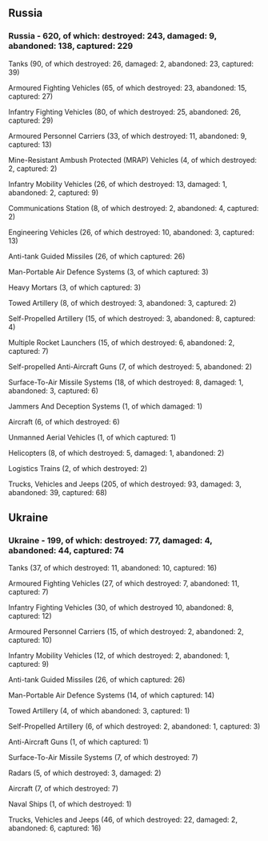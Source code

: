 
 
 ## Russia
 
 ### Russia - 620, of which: destroyed: 243, damaged: 9, abandoned: 138, captured: 229

 

 

 Tanks (90, of which destroyed: 26, damaged: 2, abandoned: 23, captured: 39)

 Armoured Fighting Vehicles (65, of which destroyed: 23, abandoned: 15, captured: 27)

 Infantry Fighting Vehicles (80, of which destroyed: 25, abandoned: 26, captured: 29)

 Armoured Personnel Carriers (33, of which destroyed: 11, abandoned: 9, captured: 13)

 Mine-Resistant Ambush Protected (MRAP) Vehicles (4, of which destroyed: 2, captured: 2)

 Infantry Mobility Vehicles (26, of which destroyed: 13, damaged: 1, abandoned: 2, captured: 9)

 Communications Station (8, of which destroyed: 2, abandoned: 4, captured: 2)

 Engineering Vehicles (26, of which destroyed: 10, abandoned: 3, captured: 13)

 Anti-tank Guided Missiles (26, of which captured: 26)

 Man-Portable Air Defence Systems (3, of which captured: 3)

 Heavy Mortars (3, of which captured: 3)

 Towed Artillery (8, of which destroyed: 3, abandoned: 3, captured: 2)

 Self-Propelled Artillery (15, of which destroyed: 3, abandoned: 8, captured: 4)

 Multiple Rocket Launchers (15, of which destroyed: 6, abandoned: 2, captured: 7)

 Self-propelled Anti-Aircraft Guns (7, of which destroyed: 5, abandoned: 2)

 Surface-To-Air Missile Systems (18, of which destroyed: 8, damaged: 1, abandoned: 3, captured: 6)

 Jammers And Deception Systems (1, of which damaged: 1)

 Aircraft (6, of which destroyed: 6)

 Unmanned Aerial Vehicles (1, of which captured: 1)

 Helicopters (8, of which destroyed: 5, damaged: 1, abandoned: 2)

 Logistics Trains (2, of which destroyed: 2)

 Trucks, Vehicles and Jeeps (205, of which destroyed: 93, damaged: 3, abandoned: 39, captured: 68)

 
 
 ## Ukraine
 
 ### Ukraine - 199, of which: destroyed: 77, damaged: 4, abandoned: 44, captured: 74

 

 

 Tanks (37, of which destroyed: 11, abandoned: 10, captured: 16)

 Armoured Fighting Vehicles (27, of which destroyed: 7, abandoned: 11, captured: 7)

 Infantry Fighting Vehicles (30, of which destroyed 10, abandoned: 8, captured: 12)

 Armoured Personnel Carriers (15, of which destroyed: 2, abandoned: 2, captured: 10)

 Infantry Mobility Vehicles (12, of which destroyed: 2, abandoned: 1, captured: 9)

 Anti-tank Guided Missiles (26, of which captured: 26)

 Man-Portable Air Defence Systems (14, of which captured: 14)

 Towed Artillery (4, of which abandoned: 3, captured: 1)

 Self-Propelled Artillery (6, of which destroyed: 2, abandoned: 1, captured: 3)

 Anti-Aircraft Guns (1, of which captured: 1)

 Surface-To-Air Missile Systems (7, of which destroyed: 7)

 

 

 Radars (5, of which destroyed: 3, damaged: 2)

 Aircraft (7, of which destroyed: 7)

 Naval Ships (1, of which destroyed: 1)

 Trucks, Vehicles and Jeeps (46, of which destroyed: 22, damaged: 2, abandoned: 6, captured: 16)

